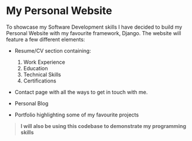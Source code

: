 # My Personal Website

To showcase my Software Development skills I have decided to build my Personal Website with my favourite framework, Django.
The website will feature a few different elements:

* Resume/CV section containing:
    1. Work Experience
    2. Education
    3. Technical Skills
    4. Certifications

* Contact page with all the ways to get in touch with me.
* Personal Blog
* Portfolio highlighting some of my favourite projects

> **I will also be using this codebase to demonstrate my programming skills**